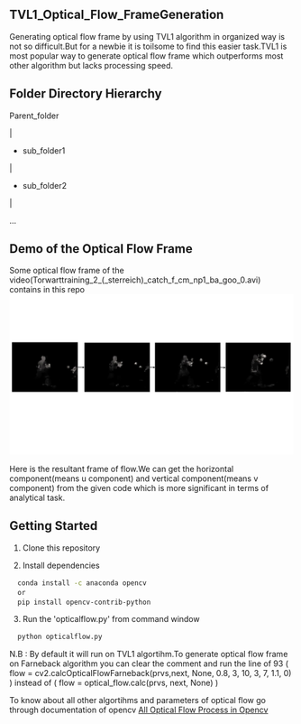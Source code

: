 ## TVL1_Optical_Flow_FrameGeneration
Generating optical flow frame by using TVL1 algorithm in organized way is not so difficult.But for a newbie it is toilsome to find this easier task.TVL1 is most popular way to generate optical flow frame which outperforms most other algorithm but lacks processing speed.


## Folder Directory Hierarchy

Parent_folder

|

+ sub_folder1

|

+ sub_folder2

|

...


## Demo of the Optical Flow Frame 

Some optical flow frame of the video(Torwarttraining_2_(_sterreich)_catch_f_cm_np1_ba_goo_0.avi) contains in this repo
![Flow_Frame](Presentation1.jpg)

Here is the resultant frame of flow.We can get the horizontal component(means u component) and vertical component(means v component) from the given code which is more significant in terms of analytical task.

## Getting Started
1. Clone this repository

2. Install dependencies
 ```bash
   conda install -c anaconda opencv
   or
   pip install opencv-contrib-python 
 ```
3. Run the 'opticalflow.py' from command window
 ```bash
   python opticalflow.py
   ```

N.B : By default it will run on TVL1 algortihm.To generate optical flow frame on Farneback algorithm you can clear the comment and run the line of 93 ( flow = cv2.calcOpticalFlowFarneback(prvs,next, None, 0.8, 3, 10, 3, 7, 1.1, 0)
) instead of ( flow = optical_flow.calc(prvs, next, None) )

To know about all other algortihms and parameters of optical flow go through documentation of opencv [All Optical Flow Process in Opencv](https://docs.opencv.org/3.4/dc/d6b/group__video__track.html#ga5d10ebbd59fe09c5f650289ec0ece5af)
